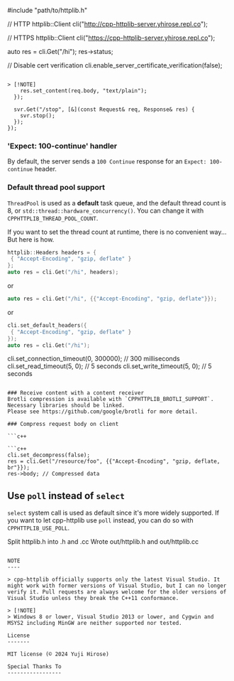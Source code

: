  #include "path/to/httplib.h"
 
 // HTTP
httplib::Client cli("http://cpp-httplib-server.yhirose.repl.co");
 
 // HTTPS
httplib::Client cli("https://cpp-httplib-server.yhirose.repl.co");
 
 auto res = cli.Get("/hi");
 res->status;
 
 // Disable cert verification
 cli.enable_server_certificate_verification(false);
 ```
 
 > [!NOTE]
     res.set_content(req.body, "text/plain");
   });
 
   svr.Get("/stop", [&](const Request& req, Response& res) {
     svr.stop();
   });
 });
 ```
 
 ### 'Expect: 100-continue' handler
 
 By default, the server sends a `100 Continue` response for an `Expect: 100-continue` header.
 
 ### Default thread pool support
 
`ThreadPool` is used as a **default** task queue, and the default thread count is 8, or `std::thread::hardware_concurrency()`. You can change it with `CPPHTTPLIB_THREAD_POOL_COUNT`.
 
 If you want to set the thread count at runtime, there is no convenient way... But here is how.
 
 
 ```c++
 httplib::Headers headers = {
  { "Accept-Encoding", "gzip, deflate" }
 };
 auto res = cli.Get("/hi", headers);
 ```
 or
 ```c++
auto res = cli.Get("/hi", {{"Accept-Encoding", "gzip, deflate"}});
 ```
 or
 ```c++
 cli.set_default_headers({
  { "Accept-Encoding", "gzip, deflate" }
 });
 auto res = cli.Get("/hi");
 ```
 cli.set_connection_timeout(0, 300000); // 300 milliseconds
 cli.set_read_timeout(5, 0); // 5 seconds
 cli.set_write_timeout(5, 0); // 5 seconds
 ```
 
 ### Receive content with a content receiver
 Brotli compression is available with `CPPHTTPLIB_BROTLI_SUPPORT`. Necessary libraries should be linked.
 Please see https://github.com/google/brotli for more detail.
 
 ### Compress request body on client
 
 ```c++
 
 ```c++
 cli.set_decompress(false);
res = cli.Get("/resource/foo", {{"Accept-Encoding", "gzip, deflate, br"}});
 res->body; // Compressed data
 ```
 
Use `poll` instead of `select`
-------------------------------
 
`select` system call is used as default since it's more widely supported. If you want to let cpp-httplib use `poll` instead, you can do so with `CPPHTTPLIB_USE_POLL`.
 
 
 Split httplib.h into .h and .cc
 Wrote out/httplib.h and out/httplib.cc
 ```
 
 NOTE
 ----
 
 > cpp-httplib officially supports only the latest Visual Studio. It might work with former versions of Visual Studio, but I can no longer verify it. Pull requests are always welcome for the older versions of Visual Studio unless they break the C++11 conformance.
 
 > [!NOTE]
> Windows 8 or lower, Visual Studio 2013 or lower, and Cygwin and MSYS2 including MinGW are neither supported nor tested.
 
 License
 -------
 
MIT license (© 2024 Yuji Hirose)
 
 Special Thanks To
 -----------------